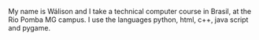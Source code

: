 My name is Wálison and I take a technical computer course in Brasil, at the Rio Pomba MG campus.
I use the languages ​​python, html, c++, java script and pygame.

<!--
**SilveiraW/SilveiraW** is a ✨ _special_ ✨ repository because its `README.md` (this file) appears on your GitHub profile.

Here are some ideas to get you started:

- 🔭 I’m currently working on ...
- 🌱 I’m currently learning ...
- 👯 I’m looking to collaborate on ...
- 🤔 I’m looking for help with ...
- 💬 Ask me about ...
- 📫 How to reach me: ...
- 😄 Pronouns: ...
- ⚡ Fun fact: ...
-->
